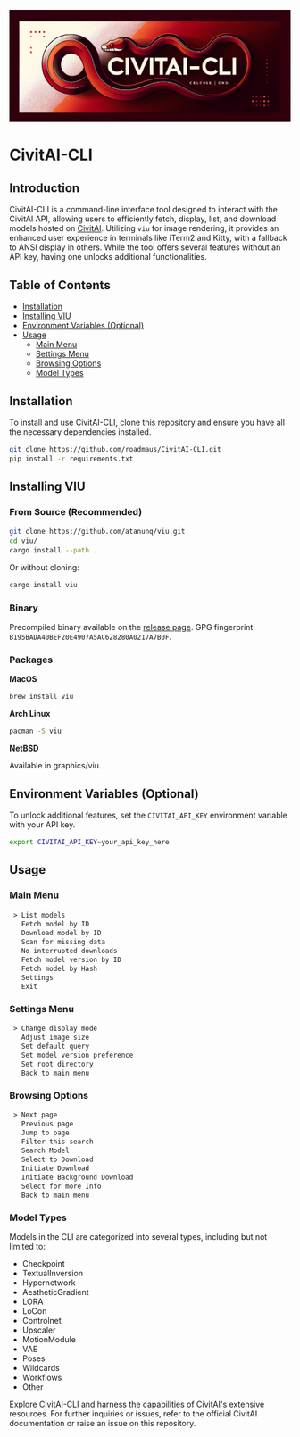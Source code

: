 ![Banner](banner.png)

# CivitAI-CLI

## Introduction

CivitAI-CLI is a command-line interface tool designed to interact with the CivitAI API, allowing users to efficiently fetch, display, list, and download models hosted on [CivitAI](https://civitai.com). Utilizing `viu` for image rendering, it provides an enhanced user experience in terminals like iTerm2 and Kitty, with a fallback to ANSI display in others. While the tool offers several features without an API key, having one unlocks additional functionalities.

## Table of Contents

- [Installation](#installation)
- [Installing VIU](#installing-viu)
- [Environment Variables (Optional)](#environment-variables-optional)
- [Usage](#usage)
  - [Main Menu](#main-menu)
  - [Settings Menu](#settings-menu)
  - [Browsing Options](#browsing-options)
  - [Model Types](#model-types)

## Installation

To install and use CivitAI-CLI, clone this repository and ensure you have all the necessary dependencies installed.

```bash
git clone https://github.com/roadmaus/CivitAI-CLI.git
pip install -r requirements.txt
```

## Installing VIU

### From Source (Recommended)

```bash
git clone https://github.com/atanunq/viu.git
cd viu/
cargo install --path .
```

Or without cloning:

```bash
cargo install viu
```

### Binary

Precompiled binary available on the [release page](https://github.com/atanunq/viu/releases). GPG fingerprint: `B195BADA40BEF20E4907A5AC628280A0217A7B0F`.

### Packages

**MacOS**

```bash
brew install viu
```

**Arch Linux**

```bash
pacman -S viu
```

**NetBSD**

Available in graphics/viu.

## Environment Variables (Optional)

To unlock additional features, set the `CIVITAI_API_KEY` environment variable with your API key.

```bash
export CIVITAI_API_KEY=your_api_key_here
```

## Usage

### Main Menu

```
 > List models
   Fetch model by ID
   Download model by ID
   Scan for missing data
   No interrupted downloads
   Fetch model version by ID
   Fetch model by Hash
   Settings
   Exit
```

### Settings Menu

```
 > Change display mode
   Adjust image size
   Set default query
   Set model version preference
   Set root directory
   Back to main menu
```

### Browsing Options

```
 > Next page
   Previous page
   Jump to page
   Filter this search
   Search Model
   Select to Download
   Initiate Download
   Initiate Background Download
   Select for more Info
   Back to main menu
```

### Model Types

Models in the CLI are categorized into several types, including but not limited to:
- Checkpoint
- TextualInversion
- Hypernetwork
- AestheticGradient
- LORA
- LoCon
- Controlnet
- Upscaler
- MotionModule
- VAE
- Poses
- Wildcards
- Workflows
- Other

Explore CivitAI-CLI and harness the capabilities of CivitAI's extensive resources. For further inquiries or issues, refer to the official CivitAI documentation or raise an issue on this repository.
